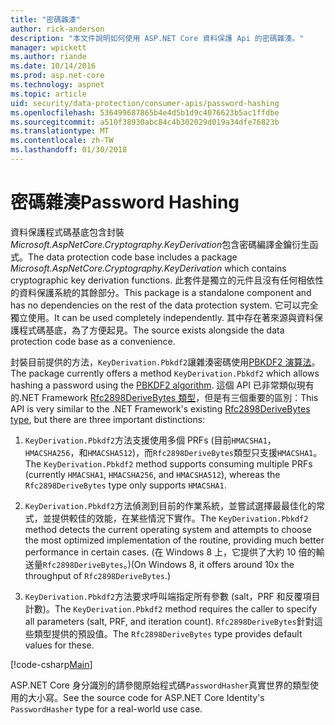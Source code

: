```yaml
---
title: "密碼雜湊"
author: rick-anderson
description: "本文件說明如何使用 ASP.NET Core 資料保護 Api 的密碼雜湊。"
manager: wpickett
ms.author: riande
ms.date: 10/14/2016
ms.prod: asp.net-core
ms.technology: aspnet
ms.topic: article
uid: security/data-protection/consumer-apis/password-hashing
ms.openlocfilehash: 536499687865b4e4d5b1d9c4076623b5ac1ffdbe
ms.sourcegitcommit: a510f38930abc84c4b302029d019a34dfe76823b
ms.translationtype: MT
ms.contentlocale: zh-TW
ms.lasthandoff: 01/30/2018
---
```

# <a name="password-hashing"></a><span data-ttu-id="5a885-103">密碼雜湊</span><span class="sxs-lookup"><span data-stu-id="5a885-103">Password Hashing</span></span>

<span data-ttu-id="5a885-104">資料保護程式碼基底包含封裝*Microsoft.AspNetCore.Cryptography.KeyDerivation*包含密碼編譯金鑰衍生函式。</span><span class="sxs-lookup"><span data-stu-id="5a885-104">The data protection code base includes a package *Microsoft.AspNetCore.Cryptography.KeyDerivation* which contains cryptographic key derivation functions.</span></span> <span data-ttu-id="5a885-105">此套件是獨立的元件且沒有任何相依性的資料保護系統的其餘部分。</span><span class="sxs-lookup"><span data-stu-id="5a885-105">This package is a standalone component and has no dependencies on the rest of the data protection system.</span></span> <span data-ttu-id="5a885-106">它可以完全獨立使用。</span><span class="sxs-lookup"><span data-stu-id="5a885-106">It can be used completely independently.</span></span> <span data-ttu-id="5a885-107">其中存在著來源與資料保護程式碼基底，為了方便起見。</span><span class="sxs-lookup"><span data-stu-id="5a885-107">The source exists alongside the data protection code base as a convenience.</span></span>

<span data-ttu-id="5a885-108">封裝目前提供的方法，`KeyDerivation.Pbkdf2`讓雜湊密碼使用[PBKDF2 演算法](https://tools.ietf.org/html/rfc2898#section-5.2)。</span><span class="sxs-lookup"><span data-stu-id="5a885-108">The package currently offers a method `KeyDerivation.Pbkdf2` which allows hashing a password using the [PBKDF2 algorithm](https://tools.ietf.org/html/rfc2898#section-5.2).</span></span> <span data-ttu-id="5a885-109">這個 API 已非常類似現有的.NET Framework [Rfc2898DeriveBytes 類型](https://docs.microsoft.com/dotnet/api/system.security.cryptography.rfc2898derivebytes)，但是有三個重要的區別：</span><span class="sxs-lookup"><span data-stu-id="5a885-109">This API is very similar to the .NET Framework's existing [Rfc2898DeriveBytes type](https://docs.microsoft.com/dotnet/api/system.security.cryptography.rfc2898derivebytes), but there are three important distinctions:</span></span>

1. <span data-ttu-id="5a885-110">`KeyDerivation.Pbkdf2`方法支援使用多個 PRFs (目前`HMACSHA1`， `HMACSHA256`，和`HMACSHA512`)，而`Rfc2898DeriveBytes`類型只支援`HMACSHA1`。</span><span class="sxs-lookup"><span data-stu-id="5a885-110">The `KeyDerivation.Pbkdf2` method supports consuming multiple PRFs (currently `HMACSHA1`, `HMACSHA256`, and `HMACSHA512`), whereas the `Rfc2898DeriveBytes` type only supports `HMACSHA1`.</span></span>

2. <span data-ttu-id="5a885-111">`KeyDerivation.Pbkdf2`方法偵測到目前的作業系統，並嘗試選擇最最佳化的常式，並提供較佳的效能，在某些情況下實作。</span><span class="sxs-lookup"><span data-stu-id="5a885-111">The `KeyDerivation.Pbkdf2` method detects the current operating system and attempts to choose the most optimized implementation of the routine, providing much better performance in certain cases.</span></span> <span data-ttu-id="5a885-112">(在 Windows 8 上，它提供了大約 10 倍的輸送量`Rfc2898DeriveBytes`。)</span><span class="sxs-lookup"><span data-stu-id="5a885-112">(On Windows 8, it offers around 10x the throughput of `Rfc2898DeriveBytes`.)</span></span>

3. <span data-ttu-id="5a885-113">`KeyDerivation.Pbkdf2`方法要求呼叫端指定所有參數 (salt，PRF 和反覆項目計數)。</span><span class="sxs-lookup"><span data-stu-id="5a885-113">The `KeyDerivation.Pbkdf2` method requires the caller to specify all parameters (salt, PRF, and iteration count).</span></span> <span data-ttu-id="5a885-114">`Rfc2898DeriveBytes`針對這些類型提供的預設值。</span><span class="sxs-lookup"><span data-stu-id="5a885-114">The `Rfc2898DeriveBytes` type provides default values for these.</span></span>

[!code-csharp[Main](password-hashing/samples/passwordhasher.cs)]

<span data-ttu-id="5a885-115">ASP.NET Core 身分識別的請參閱原始程式碼`PasswordHasher`真實世界的類型使用的大小寫。</span><span class="sxs-lookup"><span data-stu-id="5a885-115">See the source code for ASP.NET Core Identity's `PasswordHasher` type for a real-world use case.</span></span>
